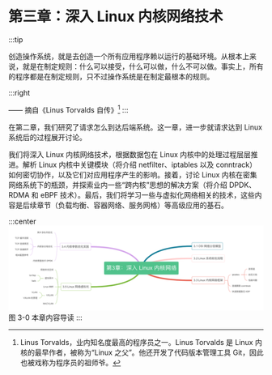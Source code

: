 # 第三章：深入 Linux 内核网络技术
:::tip <a/>

创造操作系统，就是去创造一个所有应用程序赖以运行的基础环境。从根本上来说，就是在制定规则：什么可以接受，什么可以做，什么不可以做。事实上，所有的程序都是在制定规则，只不过操作系统是在制定最根本的规则。

:::right

—— 摘自《Linus Torvalds 自传》[^1]
:::

在第二章，我们研究了请求怎么到达后端系统。这一章，进一步就请求达到 Linux 系统后的过程展开讨论。

我们将深入 Linux 内核网络技术，根据数据包在 Linux 内核中的处理过程层层推进。解析 Linux 内核中关键模块（将介绍 netfilter、iptables 以及 conntrack）如何密切协作，以及它们对应用程序产生的影响。接着，讨论 Linux 内核在密集网络系统下的瓶颈，并探索业内一些“跨内核”思想的解决方案（将介绍 DPDK、RDMA 和 eBPF 技术）。最后，我们将学习一些与虚拟化网络相关的技术，这些内容是后续章节（负载均衡、容器网络、服务网格）等高级应用的基石。

:::center
  ![](../assets/network-summary.png)<br/>
  图 3-0 本章内容导读
:::

[^1]: Linus Torvalds，业内知名度最高的程序员之一。Linus Torvalds 是 Linux 内核的最早作者，被称为“Linux 之父”。他还开发了代码版本管理工具 Git，因此也被戏称为程序员的祖师爷。